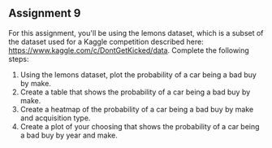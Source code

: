 Assignment 9
---

For this assignment, you'll be using the lemons dataset, which is a subset of the dataset used for a Kaggle competition described here: 
https://www.kaggle.com/c/DontGetKicked/data. 
Complete the following steps:

1. Using the lemons dataset, plot the probability of a car being a bad buy by make.
2. Create a table that shows the probability of a car being a bad buy by make.
3. Create a heatmap of the probability of a car being a bad buy by make and acquisition type. 
4. Create a plot of your choosing that shows the probability of a car being a bad buy by year and make. 